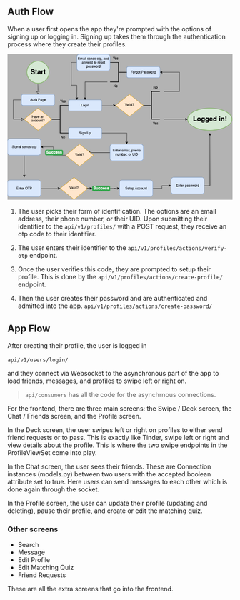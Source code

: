 ## Auth Flow

When a user first opens the app they're prompted with the options of signing up or logging in. Signing up takes them through the authentication process where they create their profiles.

<img src="../.github/authflow.drawio.png">

1. The user picks their form of identification. The options are an email address, their phone number, or their UID. Upon submitting their identifier to the `api/v1/profiles/` with a POST request, they receive an otp code to their identifier.

2. The user enters their identifier to the `api/v1/profiles/actions/verify-otp` endpoint.

3. Once the user verifies this code, they are prompted to setup their profile. This is done by the `api/v1/profiles/actions/create-profile/` endpoint.

4. Then the user creates their password and are authenticated and admitted into the app. `api/v1/profiles/actions/create-password/`

## App Flow

After creating their profile, the user is logged in

`api/v1/users/login/`

and they connect via Websocket to the asynchronous part of the app to load friends, messages, and profiles to swipe left or right on.

> `api/consumers` has all the code for the asynchrnous connections. 

For the frontend, there are three main screens: the Swipe / Deck screen, the Chat / Friends screen, and the Profile screen. 

In the Deck screen, the user swipes left or right on profiles to either send friend requests or to pass. This is exactly like Tinder, swipe left or right and view details about the profile. This is where the two swipe endpoints in the ProfileViewSet come into play.

In the Chat screen, the user sees their friends. These are Connection instances (models.py) between two users with the accepted:boolean attribute set to true. Here users can send messages to each other which is done again through the socket. 

In the Profile screen, the user can update their profile (updating and deleting), pause their profile, and create or edit the matching quiz. 

### Other screens
* Search
* Message 
* Edit Profile
* Edit Matching Quiz
* Friend Requests

These are all the extra screens that go into the frontend. 